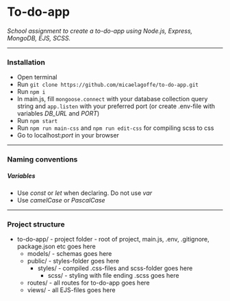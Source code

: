 # To-do-app
*School assignment to create a to-do-app using Node.js, Express, MongoDB, EJS, SCSS.*

---

### Installation
- Open terminal
- Run `git clone https://github.com/micaelagoffe/to-do-app.git`
- Run `npm i`
- In main.js, fill `mongoose.connect` with your database collection query string and `app.listen` with your preferred port (or create .env-file with variables *DB_URL* and *PORT*)
- Run `npm start`
- Run `npm run main-css` and `npm run edit-css` for compiling scss to css
- Go to localhost:*port* in your browser

---

### Naming conventions
##### Variables
- Use *const* or *let* when declaring. Do not use *var*
- Use *camelCase* or *PascalCase*

---

### Project structure
- to-do-app/ - project folder - root of project, main.js, .env, .gitignore, package.json etc goes here
  - models/ - schemas goes here
  - public/ - styles-folder goes here
    - styles/ - compiled .css-files and scss-folder goes here
      - scss/ - styling with file ending .scss goes here
  - routes/ - all routes for to-do-app goes here
  - views/ - all EJS-files goes here
